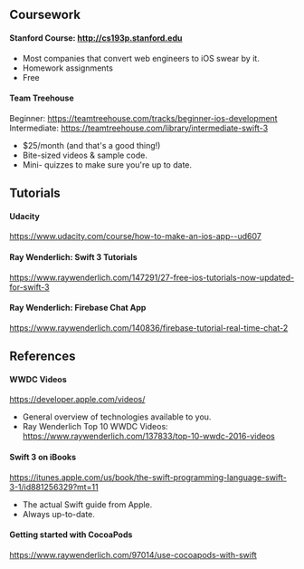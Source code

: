 ## Coursework

#### Stanford Course: http://cs193p.stanford.edu
- Most companies that convert web engineers to iOS swear by it.
- Homework assignments
- Free

#### Team Treehouse
Beginner: https://teamtreehouse.com/tracks/beginner-ios-development
Intermediate: https://teamtreehouse.com/library/intermediate-swift-3
- $25/month (and that's a good thing!)
- Bite-sized videos & sample code.
- Mini-	quizzes to make sure you're up to date.

## Tutorials

#### Udacity
https://www.udacity.com/course/how-to-make-an-ios-app--ud607

#### Ray Wenderlich: Swift 3 Tutorials
https://www.raywenderlich.com/147291/27-free-ios-tutorials-now-updated-for-swift-3

#### Ray Wenderlich: Firebase Chat App
https://www.raywenderlich.com/140836/firebase-tutorial-real-time-chat-2


## References

#### WWDC Videos
https://developer.apple.com/videos/
- General overview of technologies available to you.
- Ray Wenderlich Top 10 WWDC Videos: https://www.raywenderlich.com/137833/top-10-wwdc-2016-videos

#### Swift 3 on iBooks
https://itunes.apple.com/us/book/the-swift-programming-language-swift-3-1/id881256329?mt=11
- The actual Swift guide from Apple.
- Always up-to-date.

#### Getting started with CocoaPods
https://www.raywenderlich.com/97014/use-cocoapods-with-swift
